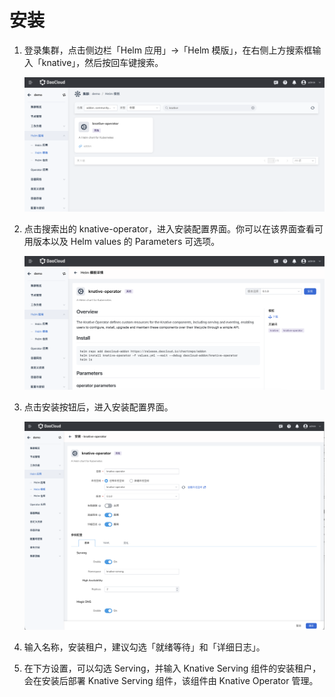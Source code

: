 # 安装

1. 登录集群，点击侧边栏「Helm 应用」→「Helm 模版」，在右侧上方搜索框输入「knative」，然后按回车键搜索。

    ![Install-1](../../../images/knative-install-1.png)

2. 点击搜索出的 knative-operator，进入安装配置界面。你可以在该界面查看可用版本以及 Helm values 的 Parameters 可选项。

    ![Install-2](../../../images/knative-install-2.png)

3. 点击安装按钮后，进入安装配置界面。

    ![Install-3](../../../images/knative-install-3.png)

4. 输入名称，安装租户，建议勾选「就绪等待」和「详细日志」。

5. 在下方设置，可以勾选 Serving，并输入 Knative Serving 组件的安装租户，会在安装后部署 Knative Serving 组件，该组件由 Knative Operator 管理。

